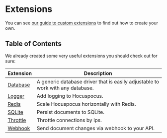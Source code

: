 # Extensions

You can see [our guide to custom extensions](/guides/custom-extensions) to find out how to create your own.

## Table of Contents

We already created some very useful extensions you should check out for sure:

| Extension                                    | Description                                                                    |
|----------------------------------------------|--------------------------------------------------------------------------------|
| [Database](https://tiptap.dev/docs/hocuspocus/server/extensions/database) | A generic database driver that is easily adjustable to work with any database. |
| [Logger](https://tiptap.dev/docs/hocuspocus/server/extensions/logger)     | Add logging to Hocuspocus.                                                     |
| [Redis](https://tiptap.dev/docs/hocuspocus/server/extensions/redis)       | Scale Hocuspocus horizontally with Redis.                                      |
| [SQLite](https://tiptap.dev/docs/hocuspocus/server/extensions/sqlite)     | Persist documents to SQLite.                                                   |
| [Throttle](https://tiptap.dev/docs/hocuspocus/server/extensions/throttle) | Throttle connections by ips.                                                   |
| [Webhook](https://tiptap.dev/docs/hocuspocus/server/extensions/webhook)   | Send document changes via webhook to your API.                                 |
